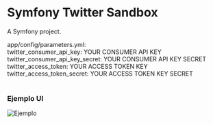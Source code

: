 Symfony Twitter Sandbox
==============

A Symfony project.

app/config/parameters.yml: <br />
twitter_consumer_api_key: YOUR CONSUMER API KEY <br />
twitter_consumer_api_key_secret: YOUR CONSUMER API KEY SECRET <br />
twitter_access_token: YOUR ACCESS TOKEN KEY <br />
twitter_access_token_secret: YOUR ACCESS TOKEN KEY SECRET <br /><br />


### Ejemplo UI
![Ejemplo](https://i.imgur.com/b5thP64.png)
